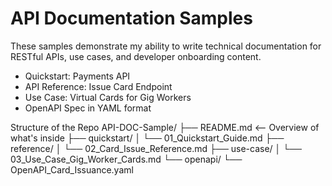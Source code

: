 # API Documentation Samples

These samples demonstrate my ability to write technical documentation for RESTful APIs, use cases, and developer onboarding content.

- Quickstart: Payments API
- API Reference: Issue Card Endpoint
- Use Case: Virtual Cards for Gig Workers
- OpenAPI Spec in YAML format

Structure of the Repo
API-DOC-Sample/
├── README.md                   <-- Overview of what's inside
├── quickstart/
│   └── 01_Quickstart_Guide.md
├── reference/
│   └── 02_Card_Issue_Reference.md
├── use-case/
│   └── 03_Use_Case_Gig_Worker_Cards.md
└── openapi/
    └── OpenAPI_Card_Issuance.yaml
